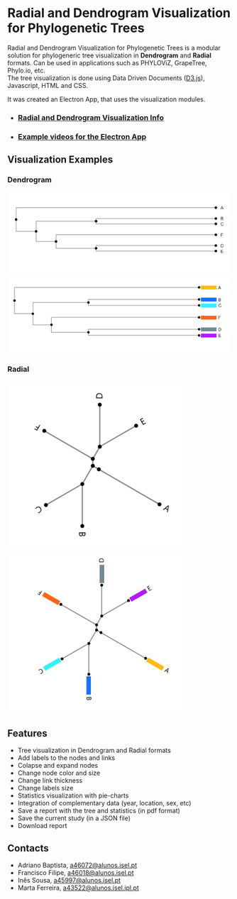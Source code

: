 # Radial and Dendrogram Visualization for Phylogenetic Trees
Radial and Dendrogram Visualization for Phylogenetic Trees is a modular solution for phylogeneric tree visualization
in **Dendrogram** and **Radial** formats. Can be used in applications such as PHYLOViZ, GrapeTree, Phylo.io, etc.   
The tree visualization is done using Data Driven Documents ([D3.js](https://d3js.org/)), Javascript, HTML and CSS.

It was created an Electron App, that uses the visualization modules.

+ ### [Radial and Dendrogram Visualization Info](https://github.com/DIVA-IPL-Project/Visualization/blob/master/Docs/Info.md)
+ ### [Example videos for the Electron App](https://www.youtube.com/playlist?list=PLSZMwhUOJwPXGFFd7k0HWOL-mA2X_6gxp)

## Visualization Examples
### Dendrogram  

<img src="https://github.com/DIVA-IPL-Project/Visualization/blob/master/Docs/dendrogram.png">
<img src="https://github.com/DIVA-IPL-Project/Visualization/blob/master/Docs/dendrogram_isolates.png">

### Radial  
<p float="left">
 <img src="https://github.com/DIVA-IPL-Project/Visualization/blob/master/Docs/radial.png" width="400">
<img src="https://github.com/DIVA-IPL-Project/Visualization/blob/master/Docs/radial_isolates.png" width="400">
</p>

## Features
+ Tree visualization in Dendrogram and Radial formats
+ Add labels to the nodes and links
+ Colapse and expand nodes
+ Change node color and size
+ Change link thickness
+ Change labels size
+ Statistics visualization with pie-charts
+ Integration of complementary data (year, location, sex, etc)
+ Save a report with the tree and statistics (in pdf format)
+ Save the current study (in a JSON file)
+ Download report

## Contacts
+ Adriano Baptista, a46072@alunos.isel.pt
+ Francisco Filipe, a46018@alunos.isel.pt
+ Inês Sousa, a45997@alunos.isel.pt
+ Marta Ferreira, a43522@alunos.isel.ipl.pt
